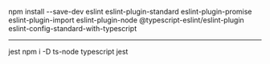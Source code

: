 npm install --save-dev eslint eslint-plugin-standard eslint-plugin-promise eslint-plugin-import eslint-plugin-node @typescript-eslint/eslint-plugin eslint-config-standard-with-typescript


----

jest 
npm i -D ts-node typescript jest
